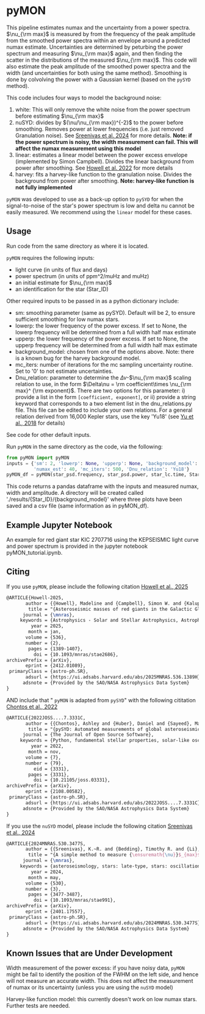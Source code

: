 # pyMON

This pipeline estimates numax and the uncertainty from a power spectra. $\nu_{\rm max}$ is measured by from the frequency of the peak amplitude from the smoothed power spectra within an envelope around a predicted numax estimate. Uncertainties are determined by peturbing the power spectrum and measuring $\nu_{\rm max}$ again, and then finding the scatter in the distributions of the measured $\nu_{\rm max}$. This code will also estimate the peak amplitude of the smoothed power spectra and the width (and uncertainties for both using the same method). Smoothing is done by colvolving the power with a Gaussian kernel (based on the `pySYD` method). 

This code includes four ways to model the background noise:

1. white: This will only remove the white noise from the power spectrum before estimating $\nu_{\rm max}$
2. nuSYD: divides by $(\nu/\nu_{\rm max})^{-2}$ to the power before smoothing. Removes power at lower frequencies (i.e. just removed Granulation noise). See [Sreenivas et al. 2024](https://arxiv.org/abs/2401.17557) for more details. **Note: if the power spectrum is noisy, the width measurement can fail. This will affect the numax measurement using this model**
3. linear: estimates a linear model between the power excess envelope (implemented by Simon Campbell). Divides the linear background from power after smoothing. See [Howell et al. 2022](https://ui.adsabs.harvard.edu/abs/2022MNRAS.515.3184H/abstract) for more details
4. harvey: fits a harvey-like function to the granulation noise. Divides the background from power after smoothing. **Note: harvey-like function is not fully implemented**

`pyMON` was developed to use as a back-up option to `pySYD` for when the signal-to-noise of the star's power spectrum is low and delta nu cannot be easily measured. We recommend using the `linear` model for these cases. 

## Usage

Run code from the same directory as where it is located.

`pyMON` requires the following inputs:
- light curve (in units of flux and days)
- power spectrum (in units of ppm^2/muHz and muHz)
- an initial estimate for $\nu_{\rm max}$
- an identification for the star (Star_ID)

Other required inputs to be passed in as a python dictionary include:
- sm: smoothing parameter (same as pySYD). Default will be 2, to ensure sufficient smoothing for low numax stars.
- lowerp: the lower frequency of the power excess. If set to None, the lowerp frequency will be determined from a full width half max estimate
- upperp: the lower frequency of the power excess. If set to None, the upperp frequency will be determined from a full width half max estimate
- background_model: chosen from one of the options above. Note: there is a known bug for the harvey background model.
- mc_iters: number of iterations for the mc sampling uncertainty routine. Set to '0' to not estimate uncertainties.
- Dnu_relation: parameter to determine the $\Delta\nu$-$\nu_{\rm max}$ scaling relation to use, in the form $\Delta\nu = \rm coefficient\times \nu_{\rm max}^ {\rm exponent}$. There are two options for this parameter: i) provide a list in the form ```[coefficient, exponent]```, or ii) provide a string keyword that corresponds to a two element list in the dnu_relations.py file. This file can be edited to include your own relations. For a general relation derived from 16,000 Kepler stars, use the key 'Yu18' (see [Yu et al., 2018](https://arxiv.org/abs/1802.04455) for details)

See code for other default inputs.

Run `pyMON` in the same directory as the code, via the following:
```python
from pyMON import pyMON
inputs = {'sm': 2, 'lowerp': None, 'upperp': None, 'background_model': 'linear', 
          'numax_est': 40, 'mc_iters': 500, 'Dnu_relation': 'Yu18'}
pyMON_df = pyMON(star_psd.frequency, star_psd.power, star_lc.time, Star_ID, inputs)
```

This code returns a pandas dataframe with the inputs and measured numax, width and amplitude. A directory will be created called './results/{Star_ID}/{background_model}' where three plots have been saved and a csv file (same information as in pyMON_df).

## Example Jupyter Notebook
An example for red giant star KIC 2707716 using the KEPSEISMIC light curve and power spectrum is provided in the jupyter notebook pyMON_tutorial.ipynb. 

## Citing
If you use `pyMON`, please include the following citation [Howell et al., 2025](https://ui.adsabs.harvard.edu/abs/2025MNRAS.536.1389H/abstract)
```tex
@ARTICLE{Howell-2025,
       author = {{Howell}, Madeline and {Campbell}, Simon W. and {Kalup}, Csilla and {Stello}, Dennis and {De Silva}, Gayandhi M.},
        title = "{Asteroseismic masses of red giants in the Galactic Globular Clusters M9 and M19}",
      journal = {\mnras},
     keywords = {Astrophysics - Solar and Stellar Astrophysics, Astrophysics - Astrophysics of Galaxies},
         year = 2025,
        month = jan,
       volume = {536},
       number = {2},
        pages = {1389-1407},
          doi = {10.1093/mnras/stae2686},
archivePrefix = {arXiv},
       eprint = {2412.01089},
 primaryClass = {astro-ph.SR},
       adsurl = {https://ui.adsabs.harvard.edu/abs/2025MNRAS.536.1389H},
      adsnote = {Provided by the SAO/NASA Astrophysics Data System}
}
```
AND include that " `pyMON` is adapted from `pySYD`" with the following cititation [Chontos et al., 2022](https://joss.theoj.org/papers/10.21105/joss.03331)
```tex
@ARTICLE{2022JOSS....7.3331C,
       author = {{Chontos}, Ashley and {Huber}, Daniel and {Sayeed}, Maryum and {Yamsiri}, Pavadol},
        title = "{pySYD: Automated measurements of global asteroseismic parameters}",
      journal = {The Journal of Open Source Software},
     keywords = {Python, fundamental stellar properties, solar-like oscillations, stellar oscillations, stellar astrophysics, asteroseismology, astronomy, global asteroseismology, Astrophysics - Solar and Stellar Astrophysics, Astrophysics - Instrumentation and Methods for Astrophysics},
         year = 2022,
        month = nov,
       volume = {7},
       number = {79},
          eid = {3331},
        pages = {3331},
          doi = {10.21105/joss.03331},
archivePrefix = {arXiv},
       eprint = {2108.00582},
 primaryClass = {astro-ph.SR},
       adsurl = {https://ui.adsabs.harvard.edu/abs/2022JOSS....7.3331C},
      adsnote = {Provided by the SAO/NASA Astrophysics Data System}
}
```


If you use the `nuSYD` model, please include the following citation [Sreenivas et al., 2024](https://ui.adsabs.harvard.edu/abs/2024MNRAS.530.3477S/abstract)
```tex
@ARTICLE{2024MNRAS.530.3477S,
       author = {{Sreenivas}, K.~R. and {Bedding}, Timothy R. and {Li}, Yaguang and {Huber}, Daniel and {Crawford}, Courtney L. and {Stello}, Dennis and {Yu}, Jie},
        title = "{A simple method to measure {\ensuremath{\nu}}$_{max}$ for asteroseismology: application to 16 000 oscillating Kepler red giants}",
      journal = {\mnras},
     keywords = {asteroseismology, stars: late-type, stars: oscillations, Astrophysics - Solar and Stellar Astrophysics, Astrophysics - Earth and Planetary Astrophysics},
         year = 2024,
        month = may,
       volume = {530},
       number = {3},
        pages = {3477-3487},
          doi = {10.1093/mnras/stae991},
archivePrefix = {arXiv},
       eprint = {2401.17557},
 primaryClass = {astro-ph.SR},
       adsurl = {https://ui.adsabs.harvard.edu/abs/2024MNRAS.530.3477S},
      adsnote = {Provided by the SAO/NASA Astrophysics Data System}
}
```

## Known Issues that are Under Development

Width measurement of the power excess: if you have noisy data, `pyMON` might be fail to identify the position of the FWHM on the left side, and hence will not measure an accurate width. This does not affect the measurement of numax or its uncertainty (unless you are using the `nuSYD` model)

Harvey-like function model: this currently doesn't work on low numax stars. Further tests are needed.
